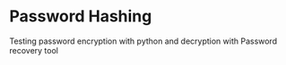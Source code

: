 # Password Hashing
Testing password encryption with python and decryption with Password recovery tool
